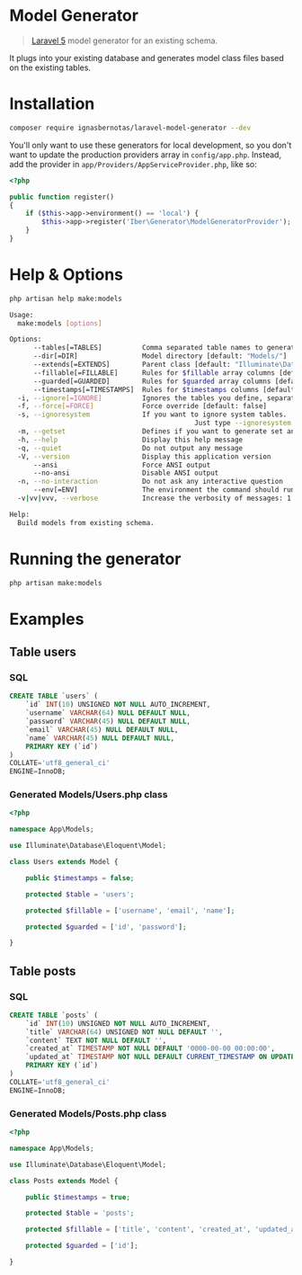 # Model Generator
> [Laravel 5](https://laravel.com/docs/5.3/) model generator for an existing schema. 

It plugs into your existing database and generates model class files based on the existing tables.

# Installation

```sh
composer require ignasbernotas/laravel-model-generator --dev
```

You'll only want to use these generators for local development, so you don't want to update the production providers array in `config/app.php`. Instead, add the provider in `app/Providers/AppServiceProvider.php`, like so:

```php
<?php

public function register()
{
    if ($this->app->environment() == 'local') {
        $this->app->register('Iber\Generator\ModelGeneratorProvider');
    }
}
```

# Help & Options

```sh
php artisan help make:models

Usage:
  make:models [options]

Options:
      --tables[=TABLES]          Comma separated table names to generate
      --dir[=DIR]                Model directory [default: "Models/"]
      --extends[=EXTENDS]        Parent class [default: "Illuminate\Database\Eloquent\Model"]
      --fillable[=FILLABLE]      Rules for $fillable array columns [default: ""]
      --guarded[=GUARDED]        Rules for $guarded array columns [default: "ends:_guarded"]
      --timestamps[=TIMESTAMPS]  Rules for $timestamps columns [default: "ends:_at"]
  -i, --ignore[=IGNORE]          Ignores the tables you define, separated with ,
  -f, --force[=FORCE]            Force override [default: false]
  -s, --ignoresystem             If you want to ignore system tables.
                                              Just type --ignoresystem or -s
  -m, --getset                   Defines if you want to generate set and get methods
  -h, --help                     Display this help message
  -q, --quiet                    Do not output any message
  -V, --version                  Display this application version
      --ansi                     Force ANSI output
      --no-ansi                  Disable ANSI output
  -n, --no-interaction           Do not ask any interactive question
      --env[=ENV]                The environment the command should run under.
  -v|vv|vvv, --verbose           Increase the verbosity of messages: 1 for normal output, 2 for more verbose output and 3 for debug

Help:
  Build models from existing schema.
```

# Running the generator

```sh
php artisan make:models
```

# Examples

## Table users
### SQL

```sql
CREATE TABLE `users` (
	`id` INT(10) UNSIGNED NOT NULL AUTO_INCREMENT,
	`username` VARCHAR(64) NULL DEFAULT NULL,
	`password` VARCHAR(45) NULL DEFAULT NULL,
	`email` VARCHAR(45) NULL DEFAULT NULL,
	`name` VARCHAR(45) NULL DEFAULT NULL,
	PRIMARY KEY (`id`)
)
COLLATE='utf8_general_ci'
ENGINE=InnoDB;
```
### Generated Models/Users.php class

```php
<?php

namespace App\Models;

use Illuminate\Database\Eloquent\Model;

class Users extends Model {

    public $timestamps = false;

    protected $table = 'users';

    protected $fillable = ['username', 'email', 'name'];

    protected $guarded = ['id', 'password'];

}
```

## Table posts
### SQL

```sql
CREATE TABLE `posts` (
	`id` INT(10) UNSIGNED NOT NULL AUTO_INCREMENT,
	`title` VARCHAR(64) UNSIGNED NOT NULL DEFAULT '',
	`content` TEXT NOT NULL DEFAULT '',
	`created_at` TIMESTAMP NOT NULL DEFAULT '0000-00-00 00:00:00',
	`updated_at` TIMESTAMP NOT NULL DEFAULT CURRENT_TIMESTAMP ON UPDATE CURRENT_TIMESTAMP,
	PRIMARY KEY (`id`)
)
COLLATE='utf8_general_ci'
ENGINE=InnoDB;
```

### Generated Models/Posts.php class

```php
<?php

namespace App\Models;

use Illuminate\Database\Eloquent\Model;

class Posts extends Model {

    public $timestamps = true;

    protected $table = 'posts';

    protected $fillable = ['title', 'content', 'created_at', 'updated_at'];

    protected $guarded = ['id'];

}
```
